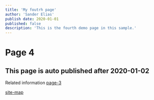 ```yaml
---
title: 'My foutrh page'
author: 'Sander Elias'
publish date: 2020-01-01
published: false
description: 'This is the fourth demo page in this sample.'
---
```


# Page 4

## This page is auto published after 2020-01-02

Related information [page-3](/blog/page-3)

[site-map](/home)
